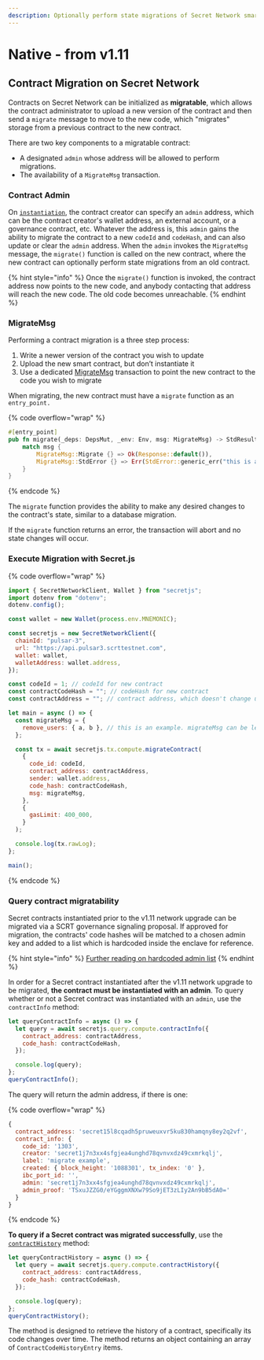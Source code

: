 ```yaml
---
description: Optionally perform state migrations of Secret Network smart contracts
---
```


# Native - from v1.11

## Contract Migration on Secret Network

Contracts on Secret Network can be initialized as **migratable**, which allows the contract administrator to upload a new version of the contract and then send a `migrate` message to move to the new code, which "migrates" storage from a previous contract to the new contract.&#x20;

There are two key components to a migratable contract:

* A designated `admin` whose address will be allowed to perform migrations.
* The availability of a `MigrateMsg` transaction.

### Contract Admin

On [`instantiation`](https://github.com/scrtlabs/secret.js/blob/5b98a6d7e527228b16706ff32b85d303be7714b2/src/tx/compute.ts#L48C24-L48C24), the contract creator can specify an `admin` address, which can be the contract creator's wallet address, an external account, or a governance contract, etc. Whatever the address is, this `admin` gains the ability to migrate the contract to a new `codeId` and `codeHash`, and can also update or clear the `admin` address. When the `admin` invokes the `MigrateMsg` message, the `migrate()` function is called on the new contract, where the new contract can optionally perform state migrations from an old contract.&#x20;

{% hint style="info" %}
Once the `migrate()` function is invoked, the contract address now points to the new code, and anybody contacting that address will reach the new code. The old code becomes unreachable.&#x20;
{% endhint %}

### MigrateMsg

Performing a contract migration is a three step process:

1. Write a newer version of the contract you wish to update
2. Upload the new smart contract, but don’t instantiate it
3. Use a dedicated [MigrateMsg](https://github.com/scrtlabs/SecretNetwork/blob/139a0eb18/cosmwasm/contracts/v1/compute-tests/migration/contract-v2/src/contract.rs#L37-L43) transaction to point the new contract to the code you wish to migrate

When migrating, the new contract must have a `migrate` function as an `entry_point.`

{% code overflow="wrap" %}
```rust
#[entry_point]
pub fn migrate(_deps: DepsMut, _env: Env, msg: MigrateMsg) -> StdResult<Response> {
    match msg {
        MigrateMsg::Migrate {} => Ok(Response::default()),
        MigrateMsg::StdError {} => Err(StdError::generic_err("this is an std error")),
    }
}
```
{% endcode %}

The `migrate` function provides the ability to make any desired changes to the contract's state, similar to a database migration.

If the `migrate` function returns an error, the transaction will abort and no state changes will occur.&#x20;

### Execute Migration with Secret.js

{% code overflow="wrap" %}
```javascript
import { SecretNetworkClient, Wallet } from "secretjs";
import dotenv from "dotenv";
dotenv.config();

const wallet = new Wallet(process.env.MNEMONIC);

const secretjs = new SecretNetworkClient({
  chainId: "pulsar-3",
  url: "https://api.pulsar3.scrttestnet.com",
  wallet: wallet,
  walletAddress: wallet.address,
});

const codeId = 1; // codeId for new contract
const contractCodeHash = ""; // codeHash for new contract
const contractAddress = ""; // contract address, which doesn't change upon migration

let main = async () => {
  const migrateMsg = {
    remove_users: { a, b }, // this is an example. migrateMsg can be left empty if contract storage is unchanged during migration
  };

  const tx = await secretjs.tx.compute.migrateContract(
    {
      code_id: codeId,
      contract_address: contractAddress,
      sender: wallet.address,
      code_hash: contractCodeHash,
      msg: migrateMsg,
    },
    {
      gasLimit: 400_000,
    }
  );

  console.log(tx.rawLog);
};

main();
```
{% endcode %}

### Query contract migratability

Secret contracts instantiated prior to the v1.11 network upgrade can be migrated via a SCRT governance signaling proposal.  If approved for migration, the contracts' code hashes will be matched to a chosen admin key and added to a list which is hardcoded inside the enclave for reference.

{% hint style="info" %}
[Further reading on hardcoded admin list](https://forum.scrt.network/t/an-update-on-the-contract-upgrade-feature/7012/2)
{% endhint %}

In order for a Secret contract instantiated after the v1.11 network upgrade to be migrated, **the contract must be instantiated with an admin**. To query whether or not a Secret contract was instantiated with an `admin`, use the `contractInfo` method:

```javascript
let queryContractInfo = async () => {
  let query = await secretjs.query.compute.contractInfo({
    contract_address: contractAddress,
    code_hash: contractCodeHash,
  });

  console.log(query);
};
queryContractInfo();
```

The query will return the admin address, if there is one:&#x20;

{% code overflow="wrap" %}
```javascript
{
  contract_address: 'secret15l8cqadh5pruweuxvr5ku830hamqny8ey2q2vf',
  contract_info: {
    code_id: '1303',
    creator: 'secret1j7n3xx4sfgjea4unghd78qvnvxdz49cxmrkqlj',
    label: 'migrate example',
    created: { block_height: '1088301', tx_index: '0' },
    ibc_port_id: '',
    admin: 'secret1j7n3xx4sfgjea4unghd78qvnvxdz49cxmrkqlj',
    admin_proof: 'TSxuJZZG0/eYGggmXNXw79So9jET3zLIy2An9bB5dA0='
  }
}
```
{% endcode %}

**To query if a Secret contract was migrated successfully**, use the [`contractHistory`](https://github.com/scrtlabs/secret.js/blob/5b98a6d7e527228b16706ff32b85d303be7714b2/src/query/compute.ts#L245C3-L245C24) method:

```javascript
let queryContractHistory = async () => {
  let query = await secretjs.query.compute.contractHistory({
    contract_address: contractAddress,
    code_hash: contractCodeHash,
  });

  console.log(query);
};
queryContractHistory();
```

The method is designed to retrieve the history of a contract, specifically its code changes over time. The method returns an object containing an array of `ContractCodeHistoryEntry` items.
